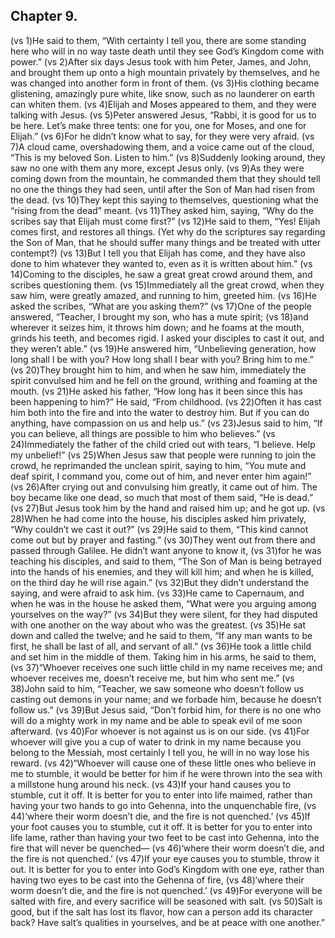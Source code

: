 
## Chapter 9.

(vs 1)He said to them, “With certainty I tell you, there are some standing here who will in no way taste death until they see God’s Kingdom come with power.”  (vs 2)After six days Jesus took with him Peter, James, and John, and brought them up onto a high mountain privately by themselves, and he was changed into another form in front of them.  (vs 3)His clothing became glistening, amazingly pure white, like snow, such as no launderer on earth can whiten them.  (vs 4)Elijah and Moses appeared to them, and they were talking with Jesus.  (vs 5)Peter answered Jesus, “Rabbi, it is good for us to be here. Let’s make three tents: one for you, one for Moses, and one for Elijah.”  (vs 6)For he didn’t know what to say, for they were very afraid.  (vs 7)A cloud came, overshadowing them, and a voice came out of the cloud, “This is my beloved Son. Listen to him.”  (vs 8)Suddenly looking around, they saw no one with them any more, except Jesus only.  (vs 9)As they were coming down from the mountain, he commanded them that they should tell no one the things they had seen, until after the Son of Man had risen from the dead.  (vs 10)They kept this saying to themselves, questioning what the “rising from the dead” meant.  (vs 11)They asked him, saying, “Why do the scribes say that Elijah must come first?”  (vs 12)He said to them, “Yes! Elijah comes first, and restores all things. (Yet why do the scriptures say regarding the Son of Man, that he should suffer many things and be treated with utter contempt?)  (vs 13)But I tell you that Elijah has come, and they have also done to him whatever they wanted to, even as it is written about him.”  (vs 14)Coming to the disciples, he saw a great great crowd around them, and scribes questioning them.  (vs 15)Immediately all the great crowd, when they saw him, were greatly amazed, and running to him, greeted him.  (vs 16)He asked the scribes, “What are you asking them?”  (vs 17)One of the people answered, “Teacher, I brought my son, who has a mute spirit;  (vs 18)and wherever it seizes him, it throws him down; and he foams at the mouth, grinds his teeth, and becomes rigid. I asked your disciples to cast it out, and they weren’t able.”  (vs 19)He answered him, “Unbelieving generation, how long shall I be with you? How long shall I bear with you? Bring him to me.”  (vs 20)They brought him to him, and when he saw him, immediately the spirit convulsed him and he fell on the ground, writhing and foaming at the mouth.  (vs 21)He asked his father, “How long has it been since this has been happening to him?” He said, “From childhood.  (vs 22)Often it has cast him both into the fire and into the water to destroy him. But if you can do anything, have compassion on us and help us.”  (vs 23)Jesus said to him, “If you can believe, all things are possible to him who believes.”  (vs 24)Immediately the father of the child cried out with tears, “I believe. Help my unbelief!”  (vs 25)When Jesus saw that people were running to join the crowd, he reprimanded the unclean spirit, saying to him, “You mute and deaf spirit, I command you, come out of him, and never enter him again!”  (vs 26)After crying out and convulsing him greatly, it came out of him. The boy became like one dead, so much that most of them said, “He is dead.”  (vs 27)But Jesus took him by the hand and raised him up; and he got up.  (vs 28)When he had come into the house, his disciples asked him privately, “Why couldn’t we cast it out?”  (vs 29)He said to them, “This kind cannot come out but by prayer and fasting.”  (vs 30)They went out from there and passed through Galilee. He didn’t want anyone to know it,  (vs 31)for he was teaching his disciples, and said to them, “The Son of Man is being betrayed into the hands of his enemies, and they will kill him; and when he is killed, on the third day he will rise again.”  (vs 32)But they didn’t understand the saying, and were afraid to ask him.  (vs 33)He came to Capernaum, and when he was in the house he asked them, “What were you arguing among yourselves on the way?”  (vs 34)But they were silent, for they had disputed with one another on the way about who was the greatest.  (vs 35)He sat down and called the twelve; and he said to them, “If any man wants to be first, he shall be last of all, and servant of all.”  (vs 36)He took a little child and set him in the middle of them. Taking him in his arms, he said to them,  (vs 37)“Whoever receives one such little child in my name receives me; and whoever receives me, doesn’t receive me, but him who sent me.”  (vs 38)John said to him, “Teacher, we saw someone who doesn’t follow us casting out demons in your name; and we forbade him, because he doesn’t follow us.”  (vs 39)But Jesus said, “Don’t forbid him, for there is no one who will do a mighty work in my name and be able to speak evil of me soon afterward.  (vs 40)For whoever is not against us is on our side.  (vs 41)For whoever will give you a cup of water to drink in my name because you belong to the Messiah, most certainly I tell you, he will in no way lose his reward.  (vs 42)“Whoever will cause one of these little ones who believe in me to stumble, it would be better for him if he were thrown into the sea with a millstone hung around his neck.  (vs 43)If your hand causes you to stumble, cut it off. It is better for you to enter into life maimed, rather than having your two hands to go into Gehenna, into the unquenchable fire,  (vs 44)‘where their worm doesn’t die, and the fire is not quenched.’  (vs 45)If your foot causes you to stumble, cut it off. It is better for you to enter into life lame, rather than having your two feet to be cast into Gehenna, into the fire that will never be quenched—  (vs 46)‘where their worm doesn’t die, and the fire is not quenched.’  (vs 47)If your eye causes you to stumble, throw it out. It is better for you to enter into God’s Kingdom with one eye, rather than having two eyes to be cast into the Gehenna of fire,  (vs 48)‘where their worm doesn’t die, and the fire is not quenched.’  (vs 49)For everyone will be salted with fire, and every sacrifice will be seasoned with salt.  (vs 50)Salt is good, but if the salt has lost its flavor, how can a person add its character back? Have salt’s qualities in yourselves, and be at peace with one another.” ﻿
